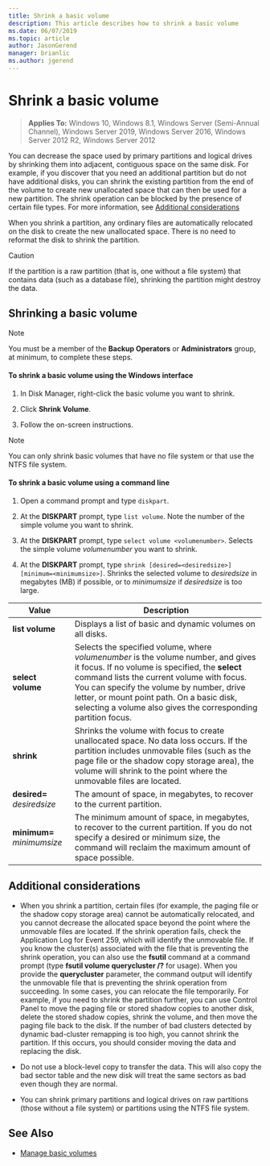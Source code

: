 ```yaml
---
title: Shrink a basic volume
description: This article describes how to shrink a basic volume
ms.date: 06/07/2019
ms.topic: article
author: JasonGerend
manager: brianlic
ms.author: jgerend
---
```

# Shrink a basic volume

> **Applies To:** Windows 10, Windows 8.1, Windows Server (Semi-Annual Channel), Windows Server 2019, Windows Server 2016, Windows Server 2012 R2, Windows Server 2012

You can decrease the space used by primary partitions and logical drives by shrinking them into adjacent, contiguous space on the same disk. For example, if you discover that you need an additional partition but do not have additional disks, you can shrink the existing partition from the end of the volume to create new unallocated space that can then be used for a new partition. The shrink operation can be blocked by the presence of certain file types. For more information, see [Additional considerations](#additional-considerations)

When you shrink a partition, any ordinary files are automatically relocated on the disk to create the new unallocated space. There is no need to reformat the disk to shrink the partition.

> [!CAUTION]
> If the partition is a raw partition (that is, one without a file system) that contains data (such as a database file), shrinking the partition might destroy the data.

## Shrinking a basic volume

> [!NOTE]
> You must be a member of the **Backup Operators** or **Administrators** group, at minimum, to complete these steps.

#### To shrink a basic volume using the Windows interface

1.  In Disk Manager, right-click the basic volume you want to shrink.

2.  Click **Shrink Volume**.

3.  Follow the on-screen instructions.


> [!NOTE]
> You can only shrink basic volumes that have no file system or that use the NTFS file system.

#### To shrink a basic volume using a command line

1.  Open a command prompt and type `diskpart`.

2.  At the **DISKPART** prompt, type `list volume`. Note the number of the simple volume you want to shrink.

3.  At the **DISKPART** prompt, type `select volume <volumenumber>`. Selects the simple volume *volumenumber* you want to shrink.

4.  At the **DISKPART** prompt, type `shrink [desired=<desiredsize>] [minimum=<minimumsize>]`. Shrinks the selected volume to *desiredsize* in megabytes (MB) if possible, or to *minimumsize* if *desiredsize* is too large.

| Value             | Description |
| ---               | ----------- |
| **list volume** | Displays a list of basic and dynamic volumes on all disks. |
| **select volume** | Selects the specified volume, where <em>volumenumber</em> is the volume number, and gives it focus. If no volume is specified, the **select** command lists the current volume with focus. You can specify the volume by number, drive letter, or mount point path. On a basic disk, selecting a volume also gives the corresponding partition focus. |
| **shrink** | Shrinks the volume with focus to create unallocated space. No data loss occurs. If the partition includes unmovable files (such as the page file or the shadow copy storage area), the volume will shrink to the point where the unmovable files are located. |
| **desired=** <em>desiredsize</em> | The amount of space, in megabytes, to recover to the current partition. |
| **minimum=** <em>minimumsize</em> | The minimum amount of space, in megabytes, to recover to the current partition. If you do not specify a desired or minimum size, the command will reclaim the maximum amount of space possible. |

## Additional considerations

-   When you shrink a partition, certain files (for example, the paging file or the shadow copy storage area) cannot be automatically relocated, and you cannot decrease the allocated space beyond the point where the unmovable files are located.
If the shrink operation fails, check the Application Log for Event 259, which will identify the unmovable file. If you know the cluster(s) associated with the file that is preventing the shrink operation, you can also use the **fsutil** command at a command prompt (type **fsutil volume querycluster /?** for usage). When you provide the **querycluster** parameter, the command output will identify the unmovable file that is preventing the shrink operation from succeeding.
In some cases, you can relocate the file temporarily. For example, if you need to shrink the partition further, you can use Control Panel to move the paging file or stored shadow copies to another disk, delete the stored shadow copies, shrink the volume, and then move the paging file back to the disk. If the number of bad clusters detected by dynamic bad-cluster remapping is too high, you cannot shrink the partition. If this occurs, you should consider moving the data and replacing the disk.

-  Do not use a block-level copy to transfer the data. This will also copy the bad sector table and the new disk will treat the same sectors as bad even though they are normal.

-   You can shrink primary partitions and logical drives on raw partitions (those without a file system) or partitions using the NTFS file system.

## See Also

-   [Manage basic volumes](manage-basic-volumes.md)